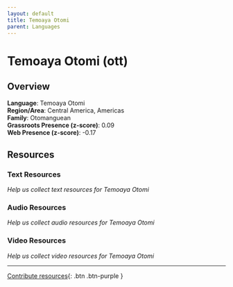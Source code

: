 ```yaml
---
layout: default
title: Temoaya Otomi
parent: Languages
---
```


# Temoaya Otomi (ott)

## Overview

**Language**: Temoaya Otomi  
**Region/Area**: Central America, Americas  
**Family**: Otomanguean  
**Grassroots Presence (z-score)**: 0.09  
**Web Presence (z-score)**: -0.17  

## Resources

### Text Resources
*Help us collect text resources for Temoaya Otomi*

### Audio Resources
*Help us collect audio resources for Temoaya Otomi*

### Video Resources
*Help us collect video resources for Temoaya Otomi*

---

[Contribute resources](https://forms.office.com/e/1SfLJx3u1r){: .btn .btn-purple }
